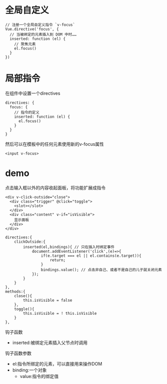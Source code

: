 # 全局自定义
```
// 注册一个全局自定义指令 `v-focus`
Vue.directive('focus', {
  // 当被绑定的元素插入到 DOM 中时……
  inserted: function (el) {
    // 聚焦元素
    el.focus()
  }
})
```
# 局部指令
在组件中设置一个directives
```
directives: {
  focus: {
    // 指令的定义
    inserted: function (el) {
      el.focus()
    }
  }
}
```
然后可以在模板中的任何元素使用新的v-focus属性
```
<input v-focus>
```
# demo
点击输入框以外的内容收起面板，将功能扩展成指令
```
<div v-click-outside="close">
  <div class="trigger" @click="toggle">
    <slot></slot>
  </div>
  <div class="content" v-if="isVisible">
    显示面板
  </div>
</div>
```
```
directives:{
    clickOutside:{
        inserted(el,bindings){ // 只在插入时绑定事件
            document.addEventListener('click',(e)=>{
                if(e.target === el || el.contains(e.target)){
                    return;
                }
                bindings.value(); // 点击非自己、或者不是自己的儿子就关闭元素
            });
        }
    }
},
methods:{
    close(){
        this.isVisible = false
    },
    toggle(){
        this.isVisible = ! this.isVisible
    }
},
```
钩子函数
- inserted:被绑定元素插入父节点时调用

钩子函数参数
- el:指令所绑定的元素，可以直接用来操作DOM
- binding:一个对象  
  - value:指令的绑定值